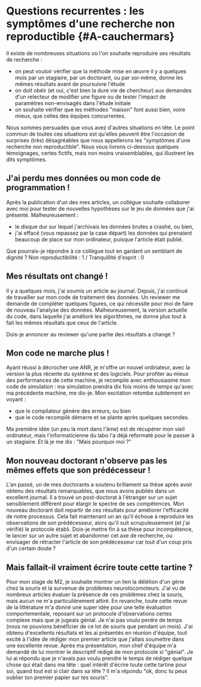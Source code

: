 # Questions recurrentes : les symptômes d'une recherche non reproductible {#A-cauchermars}

Il existe de nombreuses situations où l'on souhaite reproduire ses résultats de recherche :
- on peut vouloir vérifier que la méthode mise en œuvre il y a quelques mois par un stagiaire, par un doctorant, ou par soi-même, donne les mêmes résultats avant de poursuivre l'étude
- on doit obéir (et oui, c'est bien la dure vie de chercheur) aux demandes d'un relecteur de modifier une figure ou de tester l'impact de paramètres non-envisagés dans l'étude initiale
- on souhaite vérifier que les méthodes "maison" font aussi bien, voire mieux, que celles des équipes concurrentes. 

Nous sommes persuadés que vous avez d'autres situations en tête. Le point commun de toutes ces situations est qu'elles peuvent être l'occasion de surprises (très) désagréables que nous appellerons les "symptômes d'une recherche non reproductible". Nous vous livrons ci-dessous quelques témoignages, certes fictifs, mais non moins vraisemblables, qui illustrent les dits symptômes.

## J'ai perdu mes données ou mon code de programmation !

Après la publication d'un des mes articles, un collègue souhaite collaborer 
avec moi pour tester de nouvelles hypothèses sur le jeu de données 
que j'ai présenté. Malheureusement :
- le disque dur sur lequel j'archivais les données brutes a crashé, ou bien, 
- j'ai effacé (vous repassez par la case départ) les données qui prenaient beaucoup de place sur mon ordinateur, 
puisque l'article était publié. 

Que pourrais-je répondre à ce collègue tout en gardant un semblant de dignité ? Non reproductibilité : 1 / Tranquillité d'esprit : 0

## Mes résultats ont changé !

Il y a quelques mois, j'ai soumis un article au journal. Depuis, 
j'ai continué de travailler sur mon code de traitement des données.
Un reviewer me demande de compléter quelques figures, ce qui
nécessite pour moi de faire de nouveau l'analyse des données. 
Malheureusement, la version actuelle du code, dans laquelle 
j'ai amélioré les algorithmes, ne donne plus tout à fait 
les mêmes résultats que ceux de l'article. 

Dois-je annoncer au reviewer qu'une partie des résultats a changé ?
    
## Mon code ne marche plus !

Ayant réussi à décrocher une ANR, je m'offre un nouvel ordinateur,
avec la version la plus récente du système et des logiciels. 
Pour profiter au mieux des performances de cette machine, je 
recompile avec enthousiasme mon code de simulation : ma simulation prendra dix fois moins de temps qu'avec ma précédente machine, me dis-je. Mon excitation retombe subitement en voyant :  
- que le compilateur génère des erreurs, ou bien 
- que le code recompilé démarre et se plante après quelques secondes. 

Ma première idée (un peu la mort dans l'âme) est de récupérer mon vieil ordinateur, mais 
l'informaticienne du labo l'a déjà reformaté pour le
passer à un stagiaire. Et là je me dis : "Mais pourquoi moi ?"

## Mon nouveau doctorant n'observe pas les mêmes effets que son prédécesseur !

L'an passé, un de mes doctorants a soutenu brillament sa thèse après
avoir obtenu des résultats remarquables, que nous avons publiés dans 
un excellent journal. Il a trouvé un post-doctorat à l'étranger sur un sujet
sensiblement différent pour élargir le spectre de ses compétences.
Mon nouveau doctorant doit repartir de ces résultats pour améliorer 
l'efficacité de notre processus. Cela fait maintenant un an qu'il échoue à reproduire les observations 
de son prédécesseur, alors qu'il suit scrupuleusement (et j'ai vérifié)
le protocole établi. Dois-je mettre fin à sa thèse pour incompétence, le lancer sur un 
autre sujet et abandonner cet axe de recherche, ou envisager de 
rétracter l'article de son prédécesseur car tout d'un coup pris d'un certain doute ?

## Mais fallait-il vraiment écrire toute cette tartine ?

Pour mon stage de M2, je souhaite montrer un lien la délétion d'un gène chez la souris et la survenue de problèmes neurolocomoteurs. J'ai vu de nombreux articles évaluer la présence de ces problèmes chez la souris, mais aucun ne m'a particulièrement attiré. En revanche, toute cette revue de la littérature m'a donné une super idée pour une telle évaluation comportementale, reposant sur un protocole d'observations certes complexe mais que je jugeais génial. Je n'ai pas voulu perdre de temps (nous ne pouvions bénéficier de ce lot de souris que pendant un mois). J'ai obtenu d'excellents résultats et les ai présentés en réunion d'équipe, tout excité à l'idée de rédiger mon premier article que j'allais soumettre dans une excellente revue. Après ma présentation, mon chef d'équipe m'a demandé de lui montrer le descriptif rédigé de mon protocole si "génial". Je lui ai répondu que je n'avais pas voulu prendre le temps de rédiger quelque chose qui était dans ma tête : quel intérêt d'écrire toute cette tartine pour soi, quand tout est si clair dans sa tête ? Il m'a répondu "ok, donc tu peux oublier ton premier papier sur tes souris".
